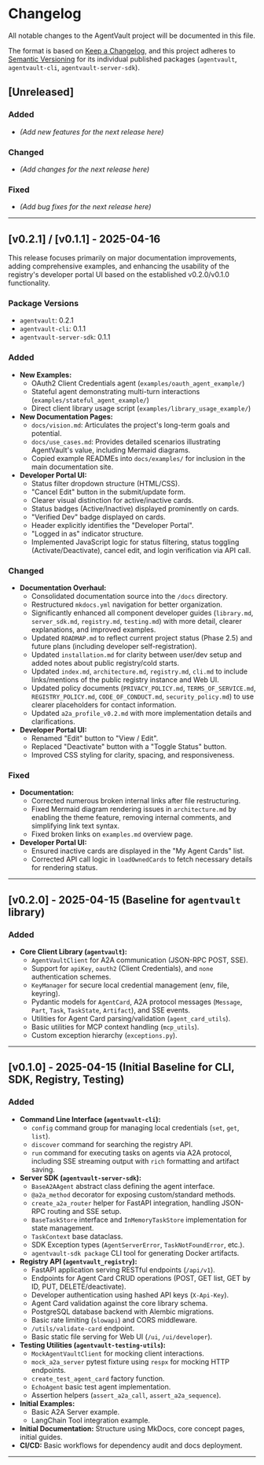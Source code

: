 # Changelog

All notable changes to the AgentVault project will be documented in this file.

The format is based on [Keep a Changelog](https://keepachangelog.com/en/1.0.0/),
and this project adheres to [Semantic Versioning](https://semver.org/spec/v2.0.0.html) for its individual published packages (`agentvault`, `agentvault-cli`, `agentvault-server-sdk`).

## [Unreleased]

### Added
- *(Add new features for the next release here)*

### Changed
- *(Add changes for the next release here)*

### Fixed
- *(Add bug fixes for the next release here)*

---

## [v0.2.1] / [v0.1.1] - 2025-04-16

This release focuses primarily on major documentation improvements, adding comprehensive examples, and enhancing the usability of the registry's developer portal UI based on the established v0.2.0/v0.1.0 functionality.

### Package Versions
- `agentvault`: 0.2.1
- `agentvault-cli`: 0.1.1
- `agentvault-server-sdk`: 0.1.1

### Added
- **New Examples:**
    - OAuth2 Client Credentials agent (`examples/oauth_agent_example/`)
    - Stateful agent demonstrating multi-turn interactions (`examples/stateful_agent_example/`)
    - Direct client library usage script (`examples/library_usage_example/`)
- **New Documentation Pages:**
    - `docs/vision.md`: Articulates the project's long-term goals and potential.
    - `docs/use_cases.md`: Provides detailed scenarios illustrating AgentVault's value, including Mermaid diagrams.
    - Copied example READMEs into `docs/examples/` for inclusion in the main documentation site.
- **Developer Portal UI:**
    - Status filter dropdown structure (HTML/CSS).
    - "Cancel Edit" button in the submit/update form.
    - Clearer visual distinction for active/inactive cards.
    - Status badges (Active/Inactive) displayed prominently on cards.
    - "Verified Dev" badge displayed on cards.
    - Header explicitly identifies the "Developer Portal".
    - "Logged in as" indicator structure.
    - Implemented JavaScript logic for status filtering, status toggling (Activate/Deactivate), cancel edit, and login verification via API call.

### Changed
- **Documentation Overhaul:**
    - Consolidated documentation source into the `/docs` directory.
    - Restructured `mkdocs.yml` navigation for better organization.
    - Significantly enhanced all component developer guides (`library.md`, `server_sdk.md`, `registry.md`, `testing.md`) with more detail, clearer explanations, and improved examples.
    - Updated `ROADMAP.md` to reflect current project status (Phase 2.5) and future plans (including developer self-registration).
    - Updated `installation.md` for clarity between user/dev setup and added notes about public registry/cold starts.
    - Updated `index.md`, `architecture.md`, `registry.md`, `cli.md` to include links/mentions of the public registry instance and Web UI.
    - Updated policy documents (`PRIVACY_POLICY.md`, `TERMS_OF_SERVICE.md`, `REGISTRY_POLICY.md`, `CODE_OF_CONDUCT.md`, `security_policy.md`) to use clearer placeholders for contact information.
    - Updated `a2a_profile_v0.2.md` with more implementation details and clarifications.
- **Developer Portal UI:**
    - Renamed "Edit" button to "View / Edit".
    - Replaced "Deactivate" button with a "Toggle Status" button.
    - Improved CSS styling for clarity, spacing, and responsiveness.

### Fixed
- **Documentation:**
    - Corrected numerous broken internal links after file restructuring.
    - Fixed Mermaid diagram rendering issues in `architecture.md` by enabling the theme feature, removing internal comments, and simplifying link text syntax.
    - Fixed broken links on `examples.md` overview page.
- **Developer Portal UI:**
    - Ensured inactive cards are displayed in the "My Agent Cards" list.
    - Corrected API call logic in `loadOwnedCards` to fetch necessary details for rendering status.

---

## [v0.2.0] - 2025-04-15 (Baseline for `agentvault` library)

### Added
- **Core Client Library (`agentvault`):**
    - `AgentVaultClient` for A2A communication (JSON-RPC POST, SSE).
    - Support for `apiKey`, `oauth2` (Client Credentials), and `none` authentication schemes.
    - `KeyManager` for secure local credential management (env, file, keyring).
    - Pydantic models for `AgentCard`, A2A protocol messages (`Message`, `Part`, `Task`, `TaskState`, `Artifact`), and SSE events.
    - Utilities for Agent Card parsing/validation (`agent_card_utils`).
    - Basic utilities for MCP context handling (`mcp_utils`).
    - Custom exception hierarchy (`exceptions.py`).

---

## [v0.1.0] - 2025-04-15 (Initial Baseline for CLI, SDK, Registry, Testing)

### Added
- **Command Line Interface (`agentvault-cli`):**
    - `config` command group for managing local credentials (`set`, `get`, `list`).
    - `discover` command for searching the registry API.
    - `run` command for executing tasks on agents via A2A protocol, including SSE streaming output with `rich` formatting and artifact saving.
- **Server SDK (`agentvault-server-sdk`):**
    - `BaseA2AAgent` abstract class defining the agent interface.
    - `@a2a_method` decorator for exposing custom/standard methods.
    *   `create_a2a_router` helper for FastAPI integration, handling JSON-RPC routing and SSE setup.
    *   `BaseTaskStore` interface and `InMemoryTaskStore` implementation for state management.
    *   `TaskContext` base dataclass.
    *   SDK Exception types (`AgentServerError`, `TaskNotFoundError`, etc.).
    *   `agentvault-sdk package` CLI tool for generating Docker artifacts.
- **Registry API (`agentvault_registry`):**
    *   FastAPI application serving RESTful endpoints (`/api/v1`).
    *   Endpoints for Agent Card CRUD operations (POST, GET list, GET by ID, PUT, DELETE/deactivate).
    *   Developer authentication using hashed API keys (`X-Api-Key`).
    *   Agent Card validation against the core library schema.
    *   PostgreSQL database backend with Alembic migrations.
    *   Basic rate limiting (`slowapi`) and CORS middleware.
    *   `/utils/validate-card` endpoint.
    *   Basic static file serving for Web UI (`/ui`, `/ui/developer`).
- **Testing Utilities (`agentvault-testing-utils`):**
    *   `MockAgentVaultClient` for mocking client interactions.
    *   `mock_a2a_server` pytest fixture using `respx` for mocking HTTP endpoints.
    *   `create_test_agent_card` factory function.
    *   `EchoAgent` basic test agent implementation.
    *   Assertion helpers (`assert_a2a_call`, `assert_a2a_sequence`).
- **Initial Examples:**
    - Basic A2A Server example.
    - LangChain Tool integration example.
- **Initial Documentation:** Structure using MkDocs, core concept pages, initial guides.
- **CI/CD:** Basic workflows for dependency audit and docs deployment.

---
